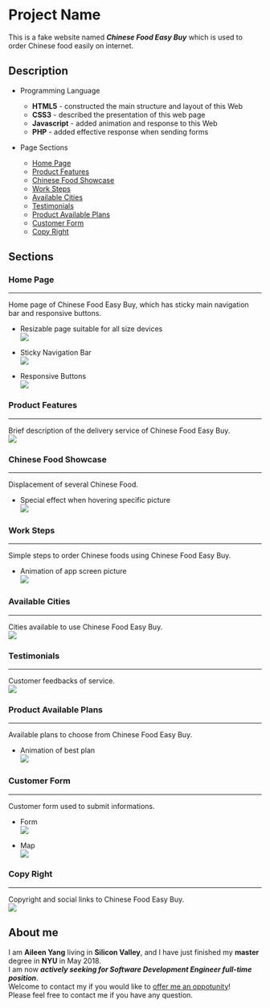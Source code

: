 # Project Name

This is a fake website named ***Chinese Food Easy Buy*** which is used to order Chinese food easily on internet.

## Description

* Programming Language
	* **HTML5** - constructed the main structure and layout of this Web
	* **CSS3**  - described the presentation of this web page
	* **Javascript** - added animation and response to this Web
	* **PHP** - added effective response when sending forms

* Page Sections
	* [Home Page](#home-page)
	* [Product Features](#product-features)
	* [Chinese Food Showcase](#chinese-food-showcase)
	* [Work Steps](#work-steps)
	* [Available Cities](#available-cities)
	* [Testimonials](#testimonials)
	* [Product Available Plans](#product-available-plans)
	* [Customer Form](#customer-form)
	* [Copy Right](#copy-right)


## Sections
### Home Page
-----------
Home page of Chinese Food Easy Buy, which has sticky main navigation bar and responsive buttons.


* Resizable page suitable for all size devices</br>
![](readmeDemo/gif/resize.gif)

* Sticky Navigation Bar</br>
![](readmeDemo/gif/sticky_nav_bar.gif)

* Responsive Buttons</br>
![](readmeDemo/gif/reponsive_btns.gif)


### Product Features
-----------
Brief description of the delivery service of Chinese Food Easy Buy.</br>
![](readmeDemo/pic/section-features.jpg)

### Chinese Food Showcase
-----------
Displacement of several Chinese Food.

* Special effect when hovering specific picture</br>
![](readmeDemo/gif/meal_display.gif)



### Work Steps
-----------
Simple steps to order Chinese foods using Chinese Food Easy Buy.

* Animation of app screen picture</br>
![](readmeDemo/gif/app_img_ani.gif)



### Available Cities
-----------
Cities available to use Chinese Food Easy Buy.</br>
![](readmeDemo/pic/section-cities.jpg)


### Testimonials
-----------
Customer feedbacks of service.</br>
![](readmeDemo/pic/section-testimonials.jpg)

### Product Available Plans
-----------
Available plans to choose from Chinese Food Easy Buy.

* Animation of best plan</br>
![](readmeDemo/gif/plans.gif)


### Customer Form
-----------
Customer form used to submit informations.

* Form </br>
![](readmeDemo/gif/form.gif)

* Map</br>
![](readmeDemo/gif/map.gif)


### Copy Right
-----------
Copyright and social links to Chinese Food Easy Buy.</br>
![](readmeDemo/pic/section-footer.jpg)

## About me
I am **Aileen Yang** living in **Silicon Valley**, and I have just finished my **master** degree in **NYU** in May 2018.</br>
I am now ***actively seeking for Software Development Engineer full-time position***.</br>
Welcome to contact my if you would like to [offer me an oppotunity](mailto:yy1910@nyu.edu)!</br>
Please feel free to contact me if you have any question.
